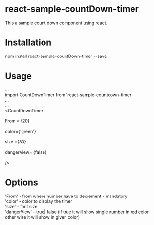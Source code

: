 # react-sample-countDown-timer
This a sample count down component using react.</br>

# Installation
npm install react-sample-countDown-timer --save</br>

# Usage
...  
import CountDownTimer from 'react-sample-countdown-timer'</br>
...</br>
...</br>
<CountDownTimer </br>  
From = {20}</br>   
color={'green'}</br>   
size ={30}</br>   
dangerView= {false} </br>     
/>  

# Options

'From' -  from where number have to decrement - mandatory </br> 
'color' - color to display the timer</br> 
'size' - font size</br>
'dangerView' - true| false (if true it will show single number in red color other wise it will show in given color)</br>

